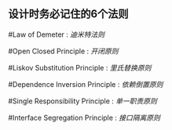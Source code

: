 设计时务必记住的6个法则
--------------------

#Law of Demeter : *_迪米特法则_*

#Open Closed Principle : *_开闭原则_*

#Liskov Substitution Principle : *_里氏替换原则_*

#Dependence Inversion Principle : *_依赖倒置原则_*

#Single Responsibility Principle : *_单一职责原则_*

#Interface Segregation Principle : *_接口隔离原则_*
